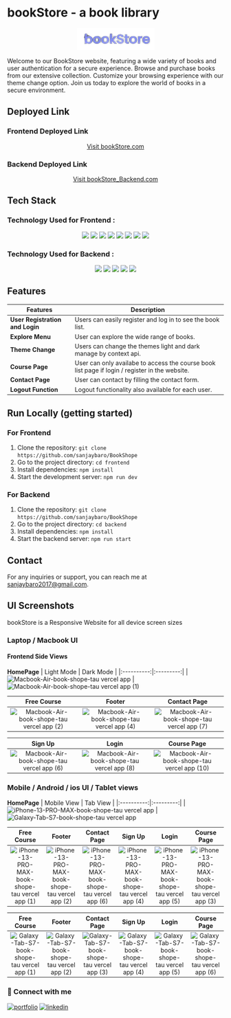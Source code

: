 # bookStore - a book library
<div align="center"> 
   <img src="./frontend/src/assets/bookStore.png" alt="bookStore Logo">
</div>


Welcome to our BookStore website, featuring a wide variety of books and user authentication for a secure experience. Browse and purchase books from our extensive collection. Customize your browsing experience with our theme change option. Join us today to explore the world of books in a secure environment.

## Deployed Link 

### Frontend Deployed Link
<div align="center">
  <a href="https://book-shope-tau.vercel.app/" target="_blank">Visit bookStore.com</a>
</div>

### Backend Deployed Link
<div align="center">
  <a href="https://bookstorebackend-e5t5.onrender.com" target="_blank">Visit bookStore_Backend.com</a>
</div>


## Tech Stack

### Technology Used for Frontend :
<div align="center">
  <img src="https://img.shields.io/badge/JavaScript-323330?style=for-the-badge&logo=javascript&logoColor=F7DF1E" />
   <img src="https://img.shields.io/badge/CSS3-1572B6?style=for-the-badge&logo=css3&logoColor=white" />
   <img src="https://img.shields.io/badge/React-20232A?style=for-the-badge&logo=react&logoColor=61DAFB" />
   <img src="https://img.shields.io/badge/axios-671ddf?&style=for-the-badge&logo=axios&logoColor=white" /> 
   <img src="https://img.shields.io/badge/React_Router-CA4245?style=for-the-badge&logo=react-router&logoColor=white" /> 
   <img src="https://img.shields.io/badge/tailwindcss-%2338B2AC.svg?style=for-the-badge&logo=tailwind-css&logoColor=white" /> 
   <img src="https://img.shields.io/badge/daisyui-5A0EF8?style=for-the-badge&logo=daisyui&logoColor=white" /> 
   <img src="https://img.shields.io/badge/Vercel-000000?style=for-the-badge&logo=vercel&logoColor=white" />
</div>

### Technology Used for Backend :
<div align="center">  
 <img src="https://img.shields.io/badge/Node%20js-339933?style=for-the-badge&logo=nodedotjs&logoColor=white" />
  <img src="https://img.shields.io/badge/Express%20js-000000?style=for-the-badge&logo=express&logoColor=white" />
  <img src="https://img.shields.io/badge/MongoDB-4EA94B?style=for-the-badge&logo=mongodb&logoColor=white" />
  <img src="https://img.shields.io/badge/JWT-000000?style=for-the-badge&logo=JSON%20web%20tokens&logoColor=white" />
   <img src="https://img.shields.io/badge/Render-46E3B7?style=for-the-badge&logo=render&logoColor=white" />
</div>

## Features

|    Features                        | Description                                                                                             |
| ---------------------------------- | --------------------------------------------------------------------------------------------------------|
| **User Registration and Login**    | Users can easily register and log in to see the book list.                                                |
| **Explore Menu**                   | User can explore the wide range of books.       |                |
| **Theme Change**                      | Users can change the themes light and dark manage by context api.                          |
| **Course Page**                     | User can only availabe to access the course book list page if login / register in the website.                          |
| **Contact Page**                  | User can contact by filling the contact form.|
| **Logout Function**                | Logout functionality also available for each user.|

## Run Locally (getting started)

### For Frontend
1. Clone the repository: `git clone https://github.com/sanjaybaro/BookShope`
2. Go to the project directory: `cd frontend`
3. Install dependencies: `npm install`
3. Start the development server: `npm run dev`

### For Backend
1. Clone the repository: `git clone https://github.com/sanjaybaro/BookShope`
2. Go to the project directory: `cd backend`
3. Install dependencies: `npm install`
3. Start the backend server: `npm run start`

## Contact
For any inquiries or support, you can reach me at [sanjaybaro2017@gmail.com](sanjaybaro2017@gmail.com).

## UI Screenshots
bookStore is a Responsive Website for all device screen sizes

### Laptop / Macbook UI

#### Frontend Side Views
**HomePage**
| Light Mode | Dark Mode |
|:----------:|:---------:|
|![Macbook-Air-book-shope-tau vercel app](https://github.com/sanjaybaro/BookShope/assets/123923491/08862f2d-037e-432f-ab1a-fb07c277b84e) | ![Macbook-Air-book-shope-tau vercel app (1)](https://github.com/sanjaybaro/BookShope/assets/123923491/acc2391a-0976-4369-a627-8ec811b8e148)

| Free Course | Footer | Contact Page |
|:-----------:|:------:|:------------:|
| ![Macbook-Air-book-shope-tau vercel app (2)](https://github.com/sanjaybaro/BookShope/assets/123923491/f0381edc-00b0-4833-9448-65877618f8ba) | ![Macbook-Air-book-shope-tau vercel app (4)](https://github.com/sanjaybaro/BookShope/assets/123923491/0633a164-c175-4bf2-84d7-ea2ef161e467) | ![Macbook-Air-book-shope-tau vercel app (7)](https://github.com/sanjaybaro/BookShope/assets/123923491/65b1f899-0483-4c91-8d13-d85186f18987)

| Sign Up | Login | Course Page |
|:-----------:|:------:|:-------:|
| ![Macbook-Air-book-shope-tau vercel app (6)](https://github.com/sanjaybaro/BookShope/assets/123923491/f32ed34d-36a5-448a-b184-386473706538) | ![Macbook-Air-book-shope-tau vercel app (8)](https://github.com/sanjaybaro/BookShope/assets/123923491/2f91f1c4-a971-4655-b713-c470b14118c7) | ![Macbook-Air-book-shope-tau vercel app (10)](https://github.com/sanjaybaro/BookShope/assets/123923491/a3592c33-dbfd-4951-8be7-b42427dd3de6)

### Mobile / Android / ios UI / Tablet views
**HomePage**
| Mobile View | Tab View |
|:----------:|:---------:|
| ![iPhone-13-PRO-MAX-book-shope-tau vercel app](https://github.com/sanjaybaro/BookShope/assets/123923491/08154bfa-82ac-4aae-9bfe-5fd812768a8c) | ![Galaxy-Tab-S7-book-shope-tau vercel app](https://github.com/sanjaybaro/BookShope/assets/123923491/2425a9bd-a984-4d90-9fb4-fafafcd415e7)

|Free Course | Footer |Contact Page | Sign Up | Login | Course Page |
|:---:|:-----------:|:---------:|:---------:|:----------:|:-----:| 
| ![iPhone-13-PRO-MAX-book-shope-tau vercel app (1)](https://github.com/sanjaybaro/BookShope/assets/123923491/c2801f5f-713c-4118-afe5-af1245210969) | ![iPhone-13-PRO-MAX-book-shope-tau vercel app (2)](https://github.com/sanjaybaro/BookShope/assets/123923491/d78436b0-6783-4109-abfa-82e565950140) | ![iPhone-13-PRO-MAX-book-shope-tau vercel app (6)](https://github.com/sanjaybaro/BookShope/assets/123923491/cfb4f19e-54e0-455e-80e1-86544110af11) | ![iPhone-13-PRO-MAX-book-shope-tau vercel app (4)](https://github.com/sanjaybaro/BookShope/assets/123923491/3f80ac8f-1703-4a8f-a49f-63ed86335d01) | ![iPhone-13-PRO-MAX-book-shope-tau vercel app (5)](https://github.com/sanjaybaro/BookShope/assets/123923491/a6b4cd5b-9349-4dc7-ad13-33f440be0c28) | ![iPhone-13-PRO-MAX-book-shope-tau vercel app (3)](https://github.com/sanjaybaro/BookShope/assets/123923491/ca206ef8-65dd-42c2-a306-73d8103e7a55)

|Free Course | Footer |Contact Page | Sign Up | Login | Course Page |
|:---:|:-----------:|:---------:|:---------:|:----------:|:-----:| 
| ![Galaxy-Tab-S7-book-shope-tau vercel app (1)](https://github.com/sanjaybaro/BookShope/assets/123923491/c2ad69e0-ee9c-40aa-9bcc-303c91735598) | ![Galaxy-Tab-S7-book-shope-tau vercel app (2)](https://github.com/sanjaybaro/BookShope/assets/123923491/63409ff8-cf9b-4648-af6e-b431eee1121d) | ![Galaxy-Tab-S7-book-shope-tau vercel app (3)](https://github.com/sanjaybaro/BookShope/assets/123923491/afc295b5-40cf-4df1-abd7-b2feaa761c70) | ![Galaxy-Tab-S7-book-shope-tau vercel app (4)](https://github.com/sanjaybaro/BookShope/assets/123923491/0280c9a6-8fad-4ed0-94ec-ed963d993375) | ![Galaxy-Tab-S7-book-shope-tau vercel app (5)](https://github.com/sanjaybaro/BookShope/assets/123923491/71b77f91-489a-436e-850b-aecadcdb3d2e) | ![Galaxy-Tab-S7-book-shope-tau vercel app (6)](https://github.com/sanjaybaro/BookShope/assets/123923491/f4f7e32a-6258-4b9a-a7b2-dd50b7c15cfa)

### 🤝 Connect with me
[![portfolio](https://img.shields.io/badge/my_portfolio-000?style=for-the-badge&logo=ko-fi&logoColor=white)](https://sanjaybaro.github.io)
[![linkedin](https://img.shields.io/badge/linkedin-0A66C2?style=for-the-badge&logo=linkedin&logoColor=white)](https://www.linkedin.com/in/sanjay-baro/)




